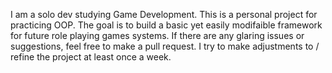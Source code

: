I am a solo dev studying Game Development. This is a personal project for practicing OOP.
The goal is to build a basic yet easily modifaible framework for future role playing games systems.
If there are any glaring issues or suggestions, feel free to make a pull request.
I try to make adjustments to / refine the project at least once a week.
